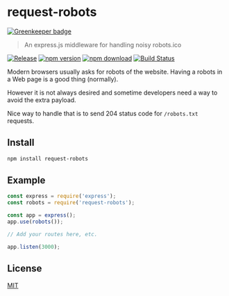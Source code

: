 # request-robots

[![Greenkeeper badge](https://badges.greenkeeper.io/honzahommer/request-robots.svg)](https://greenkeeper.io/)

> An express.js middleware for handling noisy robots.ico

[![Release][release-image]][release-url]
[![npm version][npm-image]][npm-url]
[![npm download][downloads-image]][npm-url]
[![Build Status][travis-image]][travis-url]

Modern browsers usually asks for robots of the website. Having a robots in a Web page is a good thing (normally). 

However it is not always desired and sometime developers need a way to avoid the extra payload. 

Nice way to handle that is to send 204 status code for `/robots.txt` requests.

## Install

```sh
npm install request-robots
```

## Example

```javascript
const express = require('express');
const robots = require('request-robots');

const app = express();
app.use(robots());

// Add your routes here, etc.

app.listen(3000);
```

## License

[MIT](LICENSE)

[release-image]: https://img.shields.io/github/release/honzahommer/request-robots.svg
[release-url]: https://github.com/honzahommer/request-robots/releases/latest
[npm-image]: https://img.shields.io/npm/v/request-robots.svg
[npm-url]: https://npmjs.org/package/request-robots
[travis-image]: https://img.shields.io/travis/honzahommer/request-robots/master.svg
[travis-url]: https://travis-ci.org/honzahommer/request-robots
[downloads-image]: https://img.shields.io/npm/dm/request-robots.svg
